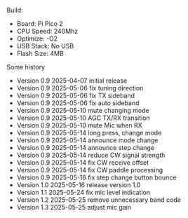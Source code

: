 Build:
 * Board: Pi Pico 2
 * CPU Speed: 240Mhz
 * Optimize: -O2
 * USB Stack: No USB
 * Flash Size: 4MB

Some history
 * Version 0.9 2025-04-07 initial release
 * Version 0.9 2025-05-06 fix tuning direction
 * Version 0.9 2025-05-06 fix TX sideband
 * Version 0.9 2025-05-06 fix auto sideband
 * Version 0.9 2025-05-10 mute changing mode
 * Version 0.9 2025-05-10 AGC TX/RX transition
 * Version 0.9 2025-05-10 mute Mic when RX
 * Version 0.9 2025-05-14 long press, change mode
 * Version 0.9 2025-05-14 announce mode change
 * Version 0.9 2025-05-14 announce step change
 * Version 0.9 2025-05-14 reduce CW signal strength
 * Version 0.9 2025-05-14 fix CW receive offset
 * Version 0.9 2025-05-14 fix CW paddle processing
 * Version 0.9 2025-05-16 fix step change button bounce
 * Version 1.0 2025-05-16 release version 1.0
 * Version 1.1 2025-05-24 fix mic level indication
 * Version 1.2 2025-05-25 remove unnecessary band code
 * Version 1.3 2025-05-25 adjust mic gain
